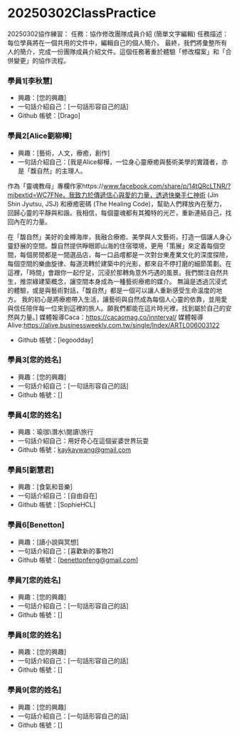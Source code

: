 # 20250302ClassPractice
20250302協作練習：
任務：協作修改團隊成員介紹 (簡單文字編輯)
任務描述： 每位學員將在一個共用的文件中，編輯自己的個人簡介。
最終，我們將彙整所有人的簡介，完成一份團隊成員介紹文件。這個任務著重於體驗「修改檔案」和「合併變更」的協作流程。

### 學員1[李秋慧]

*   興趣：[您的興趣]
*   一句話介紹自己：[一句話形容自己的話]
*   Github 帳號：[Drago]

### 學員2[Alice劉柳樺]

*   興趣：[藝術，人文，療癒，創作]
*   一句話介紹自己：[我是Alice柳樺，一位身心靈療癒與藝術美學的實踐者，亦是「馥自然」的主理人。

作為「靈魂教母」專欄作家https://www.facebook.com/share/p/14tQRcLTNR/?mibextid=WC7FNe，我致力於傳遞信心與愛的力量，透過快樂手仁神術 (Jin Shin Jyutsu, JSJ) 和療癒密碼 (The Healing Code)，幫助人們釋放內在壓力，回歸心靈的平靜與和諧。我相信，每個靈魂都有其獨特的光芒，重新連結自己，找回內在的力量。

在「馥自然」美好的金樽海岸，我融合療癒、美學與人文藝術，打造一個讓人身心靈舒展的空間。馥自然提供睜眼即山海的住宿環境，更用「策展」來定義每個空間，每個房間都是一間選品店，每一口品嚐都是一次對台東產業文化的深度探險，每個空間的樂曲旋律、每道流轉於建築中的光影，都來自不停打磨的細節策劃。在這裡，「時間」會跟你一起佇足，沉浸於那轉角意外巧遇的風景。我們關注自然共生，推崇綠建築概念，讓空間本身成為一種藝術療癒的媒介。
無論是透過沉浸式的體驗，或是與藝術對話，「馥自然」都是一個可以讓人重新感受生命溫度的地方。
我的初心是將療癒帶入生活，讓藝術與自然成為每個人心靈的依靠，並用愛與信任陪伴每一位來到這裡的旅人。願我們都能在這片時光裡，找到屬於自己的安然與力量。]
媒體報導Caca：https://cacaomag.co/innterval/
媒體報導Alive:https://alive.businessweekly.com.tw/single/Index/ARTL006003122
*   Github 帳號：[legoodday]

### 學員3[您的姓名]

*   興趣：[您的興趣]
*   一句話介紹自己：[一句話形容自己的話]
*   Github 帳號：[]

### 學員4[您的姓名]

*   興趣：瑜珈\潛水\閱讀\旅行
*   一句話介紹自己：用好奇心在這個娑婆世界玩耍
*   Github 帳號：kaykaywang@gmail.com

### 學員5[劉慧君]

*   興趣：[食氣和音樂]
*   一句話介紹自己：[自由自在]
*   Github 帳號：[SophieHCL]

### 學員6[Benetton]

*   興趣：[讀小說與冥想]
*   一句話介紹自己：[喜歡新的事物2]
*   Github 帳號：[benettonfeng@gmail.com]

### 學員7[您的姓名]

*   興趣：[您的興趣]
*   一句話介紹自己：[一句話形容自己的話]
*   Github 帳號：[]

### 學員8[您的姓名]

*   興趣：[您的興趣]
*   一句話介紹自己：[一句話形容自己的話]
*   Github 帳號：[]

### 學員9[您的姓名]

*   興趣：[您的興趣]
*   一句話介紹自己：[一句話形容自己的話]
*   Github 帳號：[]


